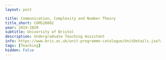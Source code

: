 ```yaml
---
layout: post

title: Communication, Complexity and Number Theory 
title_short: COMS20002
year: 2019-2020
subtitle: University of Bristol
description: Undergraduate Teaching Assistant
info: https://www.bris.ac.uk/unit-programme-catalogue/UnitDetails.jsa?ayrCode=19%2F20&unitCode=COMS20002
tags: [Teaching]
hidden: False
---
```

